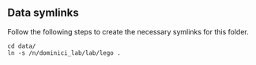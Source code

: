 ## Data symlinks

Follow the following steps to create the necessary symlinks for this folder.

```
cd data/
ln -s /n/dominici_lab/lab/lego .
```